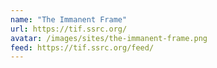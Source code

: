 ```yaml
---
name: "The Immanent Frame"
url: https://tif.ssrc.org/
avatar: /images/sites/the-immanent-frame.png
feed: https://tif.ssrc.org/feed/
---
```

